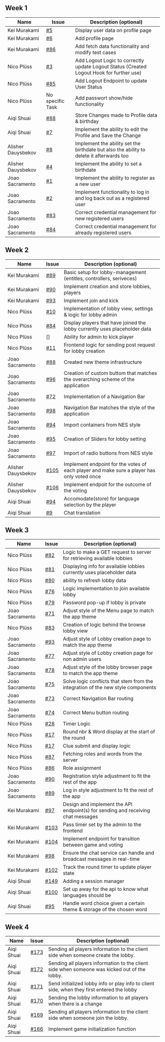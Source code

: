## Week 1

| Name         | Issue                                                         | Description (optional)                             |
| ------------ | ------------------------------------------------------------- | -------------------------------------------------- |
| Kei Murakami | [#5](https://github.com/sopra-fs24-group-6/Client/issues/5)   | Display user data on profile page                  |
| Kei Murakami | [#6](https://github.com/sopra-fs24-group-6/Client/issues/6)   | Add profile page                                   |
| Kei Murakami | [#86](https://github.com/sopra-fs24-group-6/Server/issues/86) | Add fetch data functionality and modify test cases |
| Nico Plüss | [#3](https://github.com/sopra-fs24-group-6/Client/issues/3) | Add Logout Logic to correctly update Logout Status (Created Logout Hook for further use) |
| Nico Plüss | [#85](https://github.com/sopra-fs24-group-6/Server/issues/85) | Add Logout Endpoint to update User Status |
| Nico Plüss | No specific Task | Add passwort show/hide functionality |
| Aiqi Shuai | [#88](https://github.com/sopra-fs24-group-6/Server/issues/88) | Store Changes made to Profile data & birthday                 |
| Aiqi Shuai | [#7](https://github.com/sopra-fs24-group-6/Client/issues/7)   | Implement the ability to edit the Profile and Save the Change |
| Alisher Dauysbekov | [#8](https://github.com/sopra-fs24-group-6/Client/issues/8) | Implement the ability set the birthdate but also the ability to delete it afterwards too                 |
| Alisher Dauysbekov | [#4](https://github.com/sopra-fs24-group-6/Client/issues/4) | Implement the ability to set a birthdate |
| Joao Sacramento| [#1](https://github.com/sopra-fs24-group-6/Client/issues/1)|Implement the ability to register as a new user |
| Joao Sacramento| [#2](https://github.com/sopra-fs24-group-6/Client/issues/2) | Implement functionality to log in and log back out as a registered user |
| Joao Sacramento| [#83](https://github.com/sopra-fs24-group-6/Server/issues/83)| Correct credential management for new registered users |
| Joao Sacramento| [#84](https://github.com/sopra-fs24-group-6/Server/issues/84) |  Correct credential management for already registered users|


## Week 2

| Name         | Issue                                                         | Description (optional)                                              |
|--------------|---------------------------------------------------------------|---------------------------------------------------------------------|
| Kei Murakami | [#89](https://github.com/sopra-fs24-group-6/Server/issues/89) | Basic setup for lobby-management (entitles, controllers, seriveces) |
| Kei Murakami | [#90](https://github.com/sopra-fs24-group-6/Server/issues/90) | Implement creation and store lobbies, players                       |
| Kei Murakami | [#93](https://github.com/sopra-fs24-group-6/Server/issues/93) | Implement join and kick                                             |
| Nico Plüss| [#10](https://github.com/sopra-fs24-group-6/Client/issues/10) |  Implementation of lobby view, settings & logic for lobby admin|
| Nico Plüss| [#84](https://github.com/sopra-fs24-group-6/Client/issues/84) |  Display players that have joined the lobby currently uses placeholder data |
| Nico Plüss| []  |  Ability for admin to kick player|
| Nico Plüss| [#11](https://github.com/sopra-fs24-group-6/Client/issues/11) |  Frontend logic for sending post request for lobby creation|
| Joao Sacramento| [#88](https://github.com/sopra-fs24-group-6/Client/issues/88) | Created new theme infrastructure |
| Joao Sacramento| [#96](https://github.com/sopra-fs24-group-6/Client/issues/96) | Creation of custom buttom that matches the overarching scheme of the application|
| Joao Sacramento| [#72](https://github.com/sopra-fs24-group-6/Client/issues/72) | Implementation of a Navigation Bar |
| Joao Sacramento| [#98](https://github.com/sopra-fs24-group-6/Client/issues/98) | Navigation Bar matches the style of the application|
| Joao Sacramento| [#94](https://github.com/sopra-fs24-group-6/Client/issues/94) | Import containers from NES style |
| Joao Sacramento| [#95](https://github.com/sopra-fs24-group-6/Client/issues/95) | Creation of Sliders for lobby setting |
| Joao Sacramento| [#97](https://github.com/sopra-fs24-group-6/Client/issues/97) | Import of radio buttons from NES style |
| Alisher Dauysbekov | [#105](https://github.com/sopra-fs24-group-6/Server/issues/105) | Implement endpoint for the votes of each player and make sure a player has only voted once   |
| Alisher Dauysbekov | [#106](https://github.com/sopra-fs24-group-6/Server/issues/106) | Implement endpoit for the outcome of the voting |
| Aiqi Shuai | [#94](https://github.com/sopra-fs24-group-6/Server/issues/94) | Accomodate(store) for language selection by the player |
| Aiqi Shuai | [#9](https://github.com/sopra-fs24-group-6/Server/issues/9) | Chat translation |


## Week 3

| Name            | Issue                                                            | Description (optional) |
|-----------------|------------------------------------------------------------------| ---------------------- |
| Nico Plüss      | [#82](https://github.com/sopra-fs24-group-6/Client/issues/82)   | Logic to make a GET request to server for retrieving available lobbies |
| Nico Plüss      | [#81](https://github.com/sopra-fs24-group-6/Client/issues/81)   | Displaying info for available lobbies currently uses placeholder data|
| Nico Plüss      | [#80](https://github.com/sopra-fs24-group-6/Client/issues/80)   | ability to refresh lobby data |
| Nico Plüss      | [#76](https://github.com/sopra-fs24-group-6/Client/issues/76)   | Logic implementation to join available lobby |
| Nico Plüss      | [#79](https://github.com/sopra-fs24-group-6/Client/issues/79)   | Password pop-up if lobby is private |
| Joao Sacramento | [#71](https://github.com/sopra-fs24-group-6/Client/issues/71)   | Adjust style of the Menu page to match the app theme|
| Nico Plüss      | [#83](https://github.com/sopra-fs24-group-6/Client/issues/83)   | Creation of logic behind the browse lobby view|
| Joao Sacramento | [#93](https://github.com/sopra-fs24-group-6/Client/issues/93)   | Adjust style of Lobby creation page to match the app theme |
| Joao Sacramento | [#77](https://github.com/sopra-fs24-group-6/Client/issues/77)   | Adjust style of Lobby creation page for non admin users |
| Joao Sacramento | [#78](https://github.com/sopra-fs24-group-6/Client/issues/78)   | Adjust style of the lobby browser page to match the app theme |
| Joao Sacramento | [#75](https://github.com/sopra-fs24-group-6/Client/issues/75)   | Solve logic conflicts that stem from the integration of the new style components |
| Joao Sacramento | [#73](https://github.com/sopra-fs24-group-6/Client/issues/73)   | Correct Navigation Bar routing |
| Joao Sacramento | [#74](https://github.com/sopra-fs24-group-6/Client/issues/74)   | Correct Menu button routing |
| Nico Plüss      | [#28](https://github.com/sopra-fs24-group-6/Client/issues/28)   | Timer Logic |
| Nico Plüss      | [#17](https://github.com/sopra-fs24-group-6/Client/issues/17)   | Round nbr & Word display at the start of the round |
| Nico Plüss      | [#17](https://github.com/sopra-fs24-group-6/Client/issues/17)   | Clue submit and display logic |
| Nico Plüss      | [#87](https://github.com/sopra-fs24-group-6/Client/issues/87)   | Fetching roles and words from the server |
| Nico Plüss      | [#86](https://github.com/sopra-fs24-group-6/Client/issues/86)   | Role assignment |
| Joao Sacramento | [#90](https://github.com/sopra-fs24-group-6/Client/issues/90)   | Registration style adjustment to fit the rest of the app |
| Joao Sacramento | [#89](https://github.com/sopra-fs24-group-6/Client/issues/89)   | Log in style adjustment to fit the rest of the app |
| Kei Murakami    | [#97](https://github.com/sopra-fs24-group-6/Server/issues/97)   | Design and implement the API endpoint(s) for sending and receiving chat messages                                                   |
| Kei Murakami    | [#103](https://github.com/sopra-fs24-group-6/Server/issues/103) | Pass timer set by the admin to the frontend                                                                                                                                   |
| Kei Murakami    | [#104](https://github.com/sopra-fs24-group-6/Server/issues/104) | Implement endpoint for transition between game and voting                                                                                                                                   |
| Kei Murakami    | [#98](https://github.com/sopra-fs24-group-6/Server/issues/98)   | Ensure the chat service can handle and broadcast messages in real-time                                                                                                                                   |
| Kei Murakami    | [#102](https://github.com/sopra-fs24-group-6/Server/issues/102) | Track the round timer to update player state                                                                                                                                   |
| Aiqi Shuai | [#149](https://github.com/sopra-fs24-group-6/Server/issues/149) | Adding a session manager |
| Aiqi Shuai | [#100](https://github.com/sopra-fs24-group-6/Server/issues/100) | Set up away for the api to know what languages should be |
| Aiqi Shuai | [#95](https://github.com/sopra-fs24-group-6/Server/issues/95) | Handle word choice given a certain theme & storage of the chosen word |



## Week 4

| Name       | Issue                                                        | Description (optional)                                       |
| ---------- | ------------------------------------------------------------ | ------------------------------------------------------------ |
| Aiqi Shuai | [#173](https://github.com/sopra-fs24-group-6/Server/issues/173) | Sending all players information to the client side when someone create the lobby. |
| Aiqi Shuai | [#172](https://github.com/sopra-fs24-group-6/Server/issues/172) | Sending all players information to the client side when someone was kicked out of the lobby. |
| Aiqi Shuai | [#171](https://github.com/sopra-fs24-group-6/Server/issues/171) | Send initialized lobby info or play info to client side, when they first entered the lobby |
| Aiqi Shuai | [#170](https://github.com/sopra-fs24-group-6/Server/issues/170) | Sending the lobby information to all players when there is a change |
| Aiqi Shuai | [#169](https://github.com/sopra-fs24-group-6/Server/issues/169) | Sending all players information to the client side when someone join the lobby. |
| Aiqi Shuai | [#166](https://github.com/sopra-fs24-group-6/Server/issues/166) | Implement game initialization function                       |




